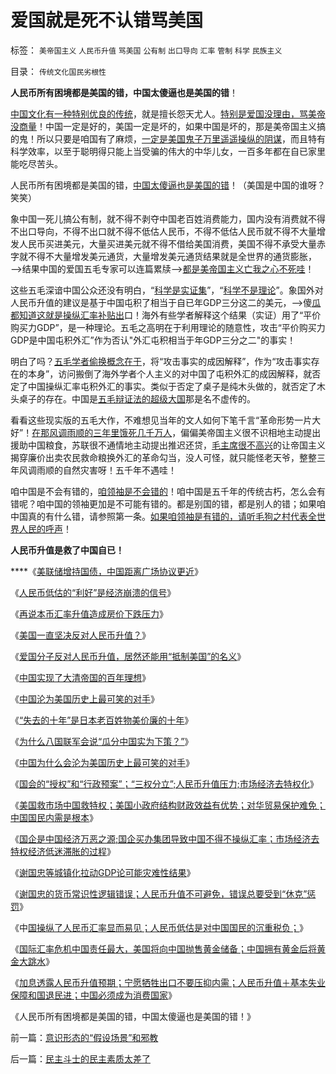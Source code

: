 # 爱国就是死不认错骂美国

标签： `美帝国主义` `人民币升值` `骂美国` `公有制` `出口导向` `汇率` `管制` `科学` `民族主义` 

目录： `传统文化国民劣根性`

**人民币所有困境都是美国的错，中国太傻逼也是美国的错**！



[中国文化有一种特别优良的传统](../../../2010/10/19/中国传统文化是“祖师爷的真理权威”.md)，就是擅长怨天尤人。[特别是爱国没理由，骂美帝没商量](../../../2009/6/13/美帝国主义如果灭亡绝不是中国的福音.md)！中国一定是好的，美国一定是坏的，如果中国是坏的，那是美帝国主义搞的鬼！所以只要是咱国有了麻烦，[一定是美国鬼子万里遥遥操纵的阴谋](../../../2008/10/20/民族主义阴谋论不受欢迎.md)，而且特有科学效率，以至于聪明得只能上当受骗的伟大的中华儿女，一百多年都在自已家里能吃尽苦头。



人民币所有困境都是美国的错，[中国太傻逼也是美国的错](../../../2010/5/3/美国历史上最可笑的对手.md)！（美国是中国的谁呀？笑笑）

象中国一死儿搞公有制，就不得不剥夺中国老百姓消费能力，国内没有消费就不得不出口导向，不得不出口就不得不低估人民币，不得不低估人民币就不得不大量增发人民币买进美元，大量买进美元就不得不借给美国消费，美国不得不承受大量赤字就不得不大量增发美元通货，大量增发美元通货结果就是全世界的通货膨胀，——>结果中国的爱国五毛专家可以连篇累牍——>[都是美帝国主义亡我之心不死哇](../../../2009/9/30/中国是一个大国！.md)！

这些五毛深谙中国公众还没有明白，“[科学是实证集](../../../2009/6/18/科学是实证集；为什么诺贝尔不喜欢中国传统文化.md)”，“[科学不是理论](../../../2009/11/29/“科学不是理论”！信仰理论的标榜和幻灭.md)”。象国外对人民币升值的建议是基于中国屯积了相当于自已年GDP三分这二的美元，——>傻[瓜都知道这就是操纵汇率补贴出](../../../2010/10/15/人民币低估是对中国国民的沉重税负.md)口！海外有些学者解释这个结果（实证）用了“平价购买力GDP”，是一种理论。五毛之高明在于利用理论的随意性，攻击“平价购买力GDP是中国屯积外汇”作为否认"外汇屯积相当于年GDP三分之二"的事实！

明白了吗？[五毛学者偷换概念在于](../../../2010/5/4/中国不缺信仰，中国缺乏名词解释.md)，将“攻击事实的成因解释”，作为“攻击事实存在的本身”，访问搬倒了海外学者个人主义的对中国了屯积外汇的成因解释，就否定了中国操纵汇率屯积外汇的事实。类似于否定了桌子是纯木头做的，就否定了木头桌子的存在。中国是[五毛辩证法的超级大国](../../../2010/1/9/“白马非马”与辩证法和实证和科学理论.md)那是名不虚传的。

看看这些现实版的五毛大作，不难想见当年的文人如何下笔千言“革命形势一片大好”！[在那风调雨顺的三年里饿死几千万人](../../../2009/8/2/英属孟加拉两次大饥荒和经济学家的良心.md)，偏偏美帝国主义很不识相地主动提出援助中国粮食，苏联很不通情地主动提出推迟还贷，[毛主席很不高兴](../../../2009/7/5/历史责任归咎于毛主席是不公正的.md)的让帝国主义揭穿廉价出卖农民救命粮换外汇的革命勾当，没人可怪，就只能怪老天爷，整整三年风调雨顺的自然灾害呀！五千年不遇哇！

咱中国是不会有错的，[咱领袖是不会错的](http://hi.baidu.com/darthchn/blog/item/369488acf4033d004a36d633.html)！咱中国是五千年的传统古朽，怎么会有错呢？咱中国的领袖更加是不可能有错的。都是别国的错，都是别人的错；如果咱中国真的有什么错，请参照第一条。[如果咱领袖是有错的，请听毛狗之村代表全世界人民的呼声](http://hi.baidu.com/darthchn/blog/item/ed4ad95838c09f232934f03c.html)！

**人民币升值是救了中国自已！**

****《[美联储增持国债，中国距离广场协议更近](../../../2009/3/19/美联储增持国债，中国距离广场协议更近.md)》

《[人民币低估的“利好”是经济崩溃的信号](../../../2007/10/14/人民币低估的“利好”是经济崩溃的信号.md)》

《[再说本币汇率升值造成房价下跌压力](../../../2009/5/7/再说本币汇率升值造成房价下跌压力.md)》

《[美国一直坚决反对人民币升值？](../../../2007/11/30/美国一直坚决反对人民币升值？.md)》

《[爱国分子反对人民币升值，居然还能用“抵制美国”的名义](../../../2007/12/1/以爱国的名义坚决反对人民币升值.md)》

《[中国实现了大清帝国的百年理想](http://pubworkss.blogspot.com/2009/03/blog-post.html)》

《[中国沦为美国历史上最可笑的对手](http://pubworkss.blogspot.com/2009/03/blog-post_20.html)》

《[“失去的十年”是日本老百姓物美价廉的十年](../../../2010/5/3/“失去的十年”是日本老百姓物美价廉的十年.md)》

《[为什么八国联军会说“瓜分中国实为下策？”](../../../2010/5/3/为什么八国联军会说“瓜分中国实为下策？”.md)》

《[中国为什么会沦为美国历史上最可笑的对手](../../../2010/5/3/美国历史上最可笑的对手.md)》

《[国会的“授权”和“行政预案”；“三权分立”;人民币升值压力;市场经济去特权化](../../../2010/9/30/人民币升值，美国将“严重伤害中国人民的感情”.md)》

《[美国救市场中国救特权；美国小政府结构财政效益有优势；对华贸易保护难免；中国国民内需是根本](../../../2010/10/1/人民币升值不以中国意志为转移;欧美对华贸易保护难免.md)》

《[国企是中国经济万恶之源;国企买办集团导致中国不得不操纵汇率；市场经济去特权经济低迷滞胀的过程](../../../2010/10/1/拨乱反正就会有“失去的几十年”——&gt;比亡国强！.md)》

《[谢国忠等城镇化拉动GDP论可能灾难性结果](../../../2009/9/20/谢国忠等城镇化拉动GDP论可能灾难性结果.md)》

《[谢国忠的货币常识性逻辑错误；人民币升值不可避免，错误总要受到“休克”惩罚](../../../2010/10/8/谢国忠的货币和汇率的常识错误.md)》

《中[国操纵了人民币汇率显而易见；人民币低估是对中国国民的沉重税负；](../../../2010/10/15/人民币低估是对中国国民的沉重税负.md)》

《[国际汇率危机中国责任最大，美国将向中国抛售黄金储备；中国拥有黄金后将黄金大跳水](../../../2010/10/14/中国的黄金将大跳水，资源牛市后的生产过剩.md)》

《[加息透露人民币升值预期；宁愿牺牲出口不要压抑内需；人民币升值＋基本失业保障和国退民进；中国必须成为消费国家](../../../2010/10/20/人民币升值最起码的措施：基本失业保障和国退民进.md)》

《人民币所有困境都是美国的错，中国太傻逼也是美国的错！》

前一篇：[意识形态的“假设场景”和邪教](../../../2010/10/21/意识形态的“假设场景”和邪教.md)

后一篇：[民主斗士的民主素质太差了](../../../2010/10/21/民主斗士的民主素质太差了.md)
